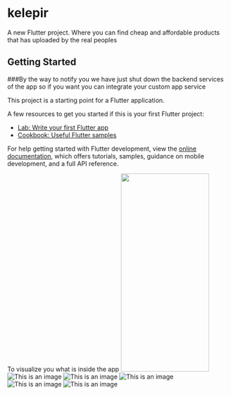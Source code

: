 # kelepir

A new Flutter project. Where you can find cheap and affordable products that has uploaded by the real peoples 

## Getting Started

###By the way to notify you we have just shut down the backend services of the app so if you want you can integrate your custom app service 

This project is a starting point for a Flutter application.

A few resources to get you started if this is your first Flutter project:

- [Lab: Write your first Flutter app](https://docs.flutter.dev/get-started/codelab)
- [Cookbook: Useful Flutter samples](https://docs.flutter.dev/cookbook)

For help getting started with Flutter development, view the
[online documentation](https://docs.flutter.dev/), which offers tutorials,
samples, guidance on mobile development, and a full API reference.

To visualize you what is inside the app
<img src="[https://camo.githubusercontent.com/...](https://firebasestorage.googleapis.com/v0/b/clash-cards-77641.appspot.com/o/img_1.jpg?alt=media)" data-canonical-src="https://gyazo.com/eb5c5741b6a9a16c692170a41a49c858.png" width="200" height="450" />
![This is an image](https://firebasestorage.googleapis.com/v0/b/clash-cards-77641.appspot.com/o/img_2.jpg?alt=media)
![This is an image](https://firebasestorage.googleapis.com/v0/b/clash-cards-77641.appspot.com/o/img_3.jpg?alt=media)
![This is an image](https://firebasestorage.googleapis.com/v0/b/clash-cards-77641.appspot.com/o/img_4.jpg?alt=media)
![This is an image](https://firebasestorage.googleapis.com/v0/b/clash-cards-77641.appspot.com/o/img_5.jpg?alt=media)
![This is an image](https://firebasestorage.googleapis.com/v0/b/clash-cards-77641.appspot.com/o/img_6.jpg?alt=media)

